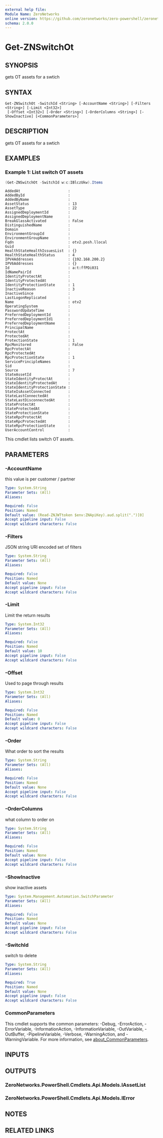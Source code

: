 ```yaml
---
external help file:
Module Name: ZeroNetworks
online version: https://github.com/zeronetworks/zero-powershell/zeronetworks/get-znswitchot
schema: 2.0.0
---
```


# Get-ZNSwitchOt

## SYNOPSIS
gets OT assets for a swtich

## SYNTAX

```
Get-ZNSwitchOt -SwitchId <String> [-AccountName <String>] [-Filters <String>] [-Limit <Int32>]
 [-Offset <Int32>] [-Order <String>] [-OrderColumns <String>] [-ShowInactive] [<CommonParameters>]
```

## DESCRIPTION
gets OT assets for a swtich

## EXAMPLES

### Example 1: List switch OT assets
```powershell
(Get-ZNSwitchOt -SwitchId w:c:IBlczUkw).Items 
```

```output
AddedAt                      : 
AddedById                    : 
AddedByName                  : 
AssetStatus                  : 13
AssetType                    : 22
AssignedDeploymentId         : 
AssignedDeploymentName       : 
BreakGlassActivated          : False
DistinguishedName            : 
Domain                       : 
EnvironmentGroupId           : 
EnvironmentGroupName         : 
Fqdn                         : otv2.posh.llocal
Guid                         : 
HealthStateHealthIssuesList  : {}
HealthStateHealthStatus      : 4
IPV4Addresses                : {192.168.200.2}
IPV6Addresses                : {}
Id                           : a:t:ffPDi031
IdNamePairId                 : 
IdentityProtectAt            : 
IdentityProtectedAt          : 
IdentityProtectionState      : 1
InactiveReason               : 3
InactiveSince                : 
LastLogonReplicated          : 
Name                         : otv2
OperatingSystem              : 
PasswordUpdateTime           : 
PreferredDeploymentId        : 
PreferredDeploymentId1       : 
PreferredDeploymentName      : 
PrincipalName                : 
ProtectAt                    : 
ProtectedAt                  : 
ProtectionState              : 1
RpcMonitored                 : False
RpcProtectAt                 : 
RpcProtectedAt               : 
RpcProtectionState           : 1
ServicePrincipleNames        : 
Sid                          : 
Source                       : 7
StateAssetId                 : 
StateIdentityProtectAt       : 
StateIdentityProtectedAt     : 
StateIdentityProtectionState : 
StateIsAssetConnected        : 
StateLastConnectedAt         : 
StateLastDisconnectedAt      : 
StateProtectAt               : 
StateProtectedAt             : 
StateProtectionState         : 
StateRpcProtectAt            : 
StateRpcProtectedAt          : 
StateRpcProtectionState      : 
UserAccountControl           :
```

This cmdlet lists switch OT assets.

## PARAMETERS

### -AccountName
this value is per customer / partner

```yaml
Type: System.String
Parameter Sets: (All)
Aliases:

Required: False
Position: Named
Default value: (Read-ZNJWTtoken $env:ZNApiKey).aud.split(".")[0]
Accept pipeline input: False
Accept wildcard characters: False
```

### -Filters
JSON string URI encoded set of filters

```yaml
Type: System.String
Parameter Sets: (All)
Aliases:

Required: False
Position: Named
Default value: None
Accept pipeline input: False
Accept wildcard characters: False
```

### -Limit
Limit the return results

```yaml
Type: System.Int32
Parameter Sets: (All)
Aliases:

Required: False
Position: Named
Default value: 10
Accept pipeline input: False
Accept wildcard characters: False
```

### -Offset
Used to page through results

```yaml
Type: System.Int32
Parameter Sets: (All)
Aliases:

Required: False
Position: Named
Default value: 0
Accept pipeline input: False
Accept wildcard characters: False
```

### -Order
What order to sort the results

```yaml
Type: System.String
Parameter Sets: (All)
Aliases:

Required: False
Position: Named
Default value: None
Accept pipeline input: False
Accept wildcard characters: False
```

### -OrderColumns
what column to order on

```yaml
Type: System.String
Parameter Sets: (All)
Aliases:

Required: False
Position: Named
Default value: None
Accept pipeline input: False
Accept wildcard characters: False
```

### -ShowInactive
show inactive assets

```yaml
Type: System.Management.Automation.SwitchParameter
Parameter Sets: (All)
Aliases:

Required: False
Position: Named
Default value: None
Accept pipeline input: False
Accept wildcard characters: False
```

### -SwitchId
switch to delete

```yaml
Type: System.String
Parameter Sets: (All)
Aliases:

Required: True
Position: Named
Default value: None
Accept pipeline input: False
Accept wildcard characters: False
```

### CommonParameters
This cmdlet supports the common parameters: -Debug, -ErrorAction, -ErrorVariable, -InformationAction, -InformationVariable, -OutVariable, -OutBuffer, -PipelineVariable, -Verbose, -WarningAction, and -WarningVariable. For more information, see [about_CommonParameters](http://go.microsoft.com/fwlink/?LinkID=113216).

## INPUTS

## OUTPUTS

### ZeroNetworks.PowerShell.Cmdlets.Api.Models.IAssetList

### ZeroNetworks.PowerShell.Cmdlets.Api.Models.IError

## NOTES

## RELATED LINKS

